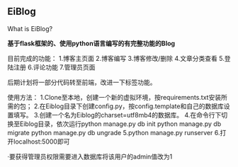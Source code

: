﻿## EiBlog

What is EiBlog?

**基于flask框架的、使用python语言编写的有完整功能的Blog**

目前完成的功能：
1.博客主页面  2.博客编写  3.博客修改/删除 4.文章分类查看 5.登陆注册
6.评论功能    7.管理员页面

后期计划将一部分代码转至前端，改进一下标签功能。


使用方法：
1.Clone至本地，创建一个新的虚拟环境，按requirements.txt安装所需的包；
2.在Eiblog目录下创建config.py，按config.template和自己的数据库设置填写。
3.创建一个名为Eiblog的charset=utf8mb4的数据库。
4.在命令行下切换至Eiblog目录，依次运行python manage.py db init python manage.py db migrate
python manage.py db ungrade
5.python manage.py runserver
6.打开localhost:5000即可

·要获得管理员权限需要进入数据库将该用户的admin值改为1